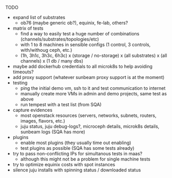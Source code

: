 
TODO

- expand list of substrates
    - ob76 (maybe generic ob?), equinix, fe-lab, others?
- matrix of tests
    - find a way to easily test a huge number of combinations (channels/substrates/topologies/etc)
    - with 1 to 8 machines in sensible configs (1 control, 3 controls, with/withoug ceph, etc.)
    - (1h, 3h1c, 3h3c, 6h3c) x (storage / no-storage) x (all substrates) x (all channels) x (1 db / many dbs)
- maybe add dockerhub credentials to all microk8s to help avoiding timeouts?
- add proxy support (whatever sunbeam proxy support is at the moment)
- testing
    - ping the initial demo vm, ssh to it and test communication to internet
    - manually create more VMs in admin and demo projects, same test as above
    - run tempest with a test list (from SQA)
- capture evidences
    - most openstack resources (servers, networks, subnets, routers, images, flavors, etc.)
    - juju status, juju debug-logs?, microceph details, microk8s details, sunbeam logs (SQA has more)
- plugins
    - enable most plugins (they usually time out enabling)
    - test plugins as possible (SQA has some tests already)
- try to pass non-conflicting IPs for simultanous tests in maas?
    - although this might not be a problem for single machine tests
- try to optimize equinix costs with spot instances
- silence juju installs with spinning status / downloaded status
